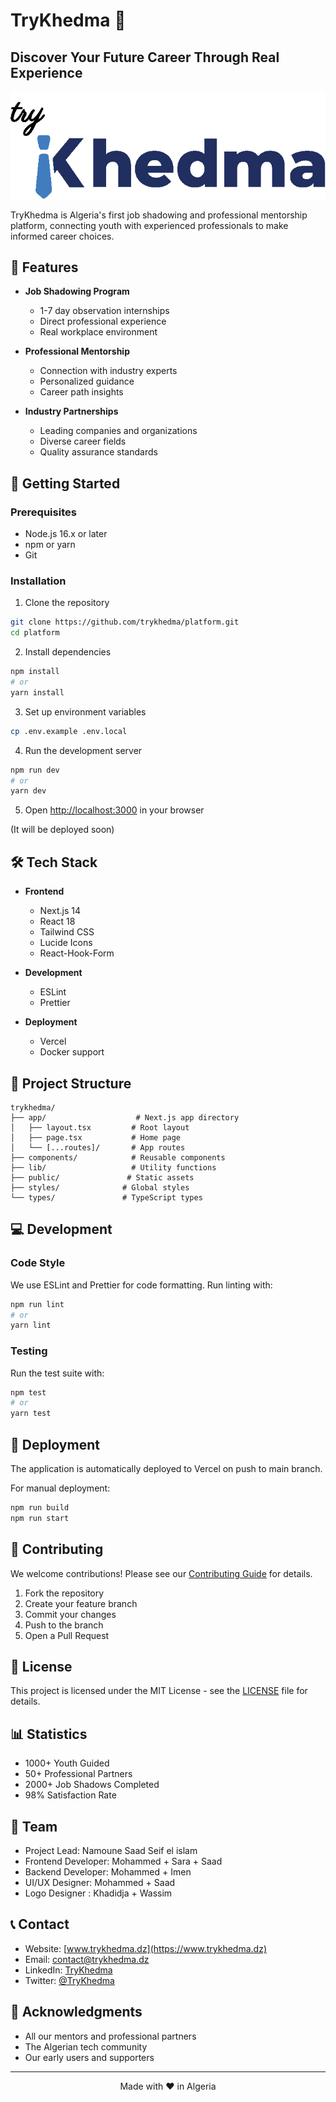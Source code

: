 # TryKhedma 🚀

## Discover Your Future Career Through Real Experience

![TryKhedma Logo](./hackin-logo.png)


TryKhedma is Algeria's first job shadowing and professional mentorship platform, connecting youth with experienced professionals to make informed career choices.

## 🌟 Features

- **Job Shadowing Program**
  - 1-7 day observation internships
  - Direct professional experience
  - Real workplace environment

- **Professional Mentorship**
  - Connection with industry experts
  - Personalized guidance
  - Career path insights

- **Industry Partnerships**
  - Leading companies and organizations
  - Diverse career fields
  - Quality assurance standards

## 🚀 Getting Started

### Prerequisites

- Node.js 16.x or later
- npm or yarn
- Git

### Installation

1. Clone the repository
```bash
git clone https://github.com/trykhedma/platform.git
cd platform
```

2. Install dependencies
```bash
npm install
# or
yarn install
```

3. Set up environment variables
```bash
cp .env.example .env.local
```

4. Run the development server
```bash
npm run dev
# or
yarn dev
```

5. Open [http://localhost:3000](http://localhost:3000) in your browser

(It will be deployed soon)

## 🛠 Tech Stack

- **Frontend**
  - Next.js 14
  - React 18
  - Tailwind CSS
  - Lucide Icons
  - React-Hook-Form

- **Development**
  - ESLint
  - Prettier

- **Deployment**
  - Vercel
  - Docker support

## 📁 Project Structure

```
trykhedma/
├── app/                    # Next.js app directory
│   ├── layout.tsx         # Root layout
│   ├── page.tsx           # Home page
│   └── [...routes]/       # App routes
├── components/            # Reusable components
├── lib/                   # Utility functions
├── public/               # Static assets
├── styles/              # Global styles
└── types/               # TypeScript types
```

## 💻 Development

### Code Style

We use ESLint and Prettier for code formatting. Run linting with:

```bash
npm run lint
# or
yarn lint
```

### Testing

Run the test suite with:

```bash
npm test
# or
yarn test
```

## 🚢 Deployment

The application is automatically deployed to Vercel on push to main branch.

For manual deployment:

```bash
npm run build
npm run start
```

## 🤝 Contributing

We welcome contributions! Please see our [Contributing Guide](CONTRIBUTING.md) for details.

1. Fork the repository
2. Create your feature branch
3. Commit your changes
4. Push to the branch
5. Open a Pull Request

## 📄 License

This project is licensed under the MIT License - see the [LICENSE](LICENSE) file for details.

## 📊 Statistics

- 1000+ Youth Guided
- 50+ Professional Partners
- 2000+ Job Shadows Completed
- 98% Satisfaction Rate

## 👥 Team

- Project Lead: Namoune Saad Seif el islam
- Frontend Developer: Mohammed + Sara + Saad
- Backend Developer: Mohammed + Imen
- UI/UX Designer: Mohammed + Saad
- Logo Designer : Khadidja + Wassim

## 📞 Contact

- Website: [www.trykhedma.dz](https://www.trykhedma.dz)
- Email: contact@trykhedma.dz
- LinkedIn: [TryKhedma](https://www.linkedin.com/company/trykhedma)
- Twitter: [@TryKhedma](https://twitter.com/trykhedma)

## 🙏 Acknowledgments

- All our mentors and professional partners
- The Algerian tech community
- Our early users and supporters

---

<p align="center">Made with ❤️ in Algeria</p>
